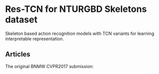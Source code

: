# Res-TCN for NTURGBD Skeletons dataset
Skeleton based action recognition models with TCN variants for learning interpretable representation.

## Articles
The original BNMW CVPR2017 submission: 
